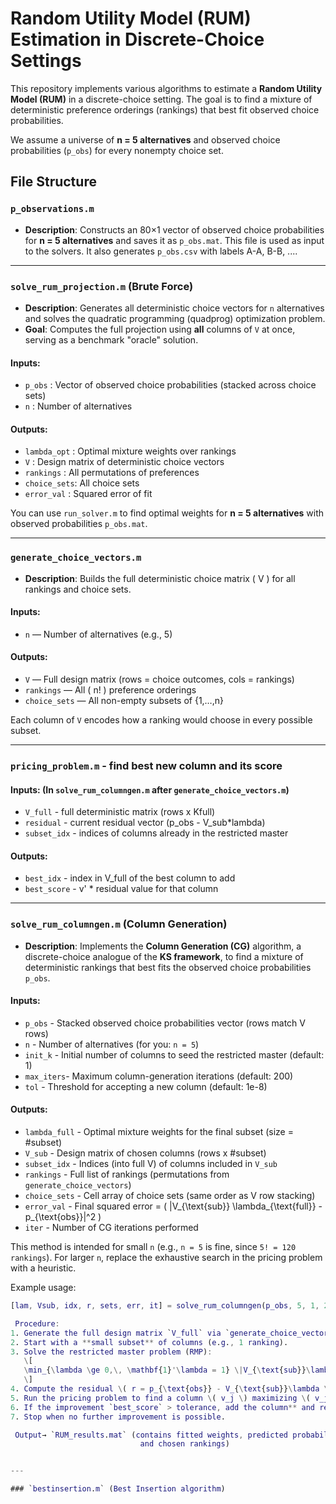 # Random Utility Model (RUM) Estimation in Discrete-Choice Settings

This repository implements various algorithms to estimate a **Random Utility Model (RUM)** in a discrete-choice setting. The goal is to find a mixture of deterministic preference orderings (rankings) that best fit observed choice probabilities.

We assume a universe of **n = 5 alternatives** and observed choice probabilities (`p_obs`) for every nonempty choice set.

## File Structure

### `p_observations.m`
- **Description**: Constructs an 80×1 vector of observed choice probabilities for **n = 5 alternatives** and saves it as `p_obs.mat`. This file is used as input to the solvers. It also generates `p_obs.csv` with labels A-A, B-B, ....
  
---

### `solve_rum_projection.m` (Brute Force)
- **Description**: Generates all deterministic choice vectors for `n` alternatives and solves the quadratic programming (quadprog) optimization problem. 
- **Goal**: Computes the full projection using **all** columns of `V` at once, serving as a benchmark "oracle" solution.

#### Inputs:
- `p_obs` : Vector of observed choice probabilities (stacked across choice sets)
- `n`     : Number of alternatives

#### Outputs:
- `lambda_opt` : Optimal mixture weights over rankings
- `V`          : Design matrix of deterministic choice vectors
- `rankings`   : All permutations of preferences
- `choice_sets`: All choice sets
- `error_val`  : Squared error of fit

You can use `run_solver.m` to find optimal weights for **n = 5 alternatives** with observed probabilities `p_obs.mat`.

---

### `generate_choice_vectors.m`
- **Description**: Builds the full deterministic choice matrix \( V \) for all rankings and choice sets.

#### Inputs:
- `n` — Number of alternatives (e.g., 5)

#### Outputs:
- `V` — Full design matrix (rows = choice outcomes, cols = rankings)
- `rankings` — All \( n! \) preference orderings
- `choice_sets` — All non-empty subsets of {1,…,n}

Each column of `V` encodes how a ranking would choose in every possible subset.

---
### `pricing_problem.m` - find best new column and its score

#### Inputs: (In `solve_rum_columngen.m` after  `generate_choice_vectors.m`)

-  `V_full`     - full deterministic matrix (rows x Kfull)
-   `residual`   - current residual vector (p_obs - V_sub*lambda)
-   `subset_idx` - indices of columns already in the restricted master

#### Outputs:
- `best_idx`   - index in V_full of the best column to add
- `best_score` - v' * residual value for that column

---

### `solve_rum_columngen.m` (Column Generation)
- **Description**: Implements the **Column Generation (CG)** algorithm, a discrete-choice analogue of the **KS framework**, to find a mixture of deterministic rankings that best fits the observed choice probabilities `p_obs`.

#### Inputs:
- `p_obs`    - Stacked observed choice probabilities vector (rows match V rows)
- `n`        - Number of alternatives (for you: `n = 5`)
- `init_k`   - Initial number of columns to seed the restricted master (default: 1)
- `max_iters`- Maximum column-generation iterations (default: 200)
- `tol`      - Threshold for accepting a new column (default: 1e-8)

#### Outputs:
- `lambda_full` - Optimal mixture weights for the final subset (size = #subset)
- `V_sub`       - Design matrix of chosen columns (rows x #subset)
- `subset_idx`  - Indices (into full V) of columns included in `V_sub`
- `rankings`    - Full list of rankings (permutations from `generate_choice_vectors`)
- `choice_sets` - Cell array of choice sets (same order as V row stacking)
- `error_val`   - Final squared error = \( \|V_{\text{sub}} \lambda_{\text{full}} - p_{\text{obs}}\|^2 \)
- `iter`        - Number of CG iterations performed

This method is intended for small `n` (e.g., `n = 5` is fine, since `5! = 120 rankings`). For larger `n`, replace the exhaustive search in the pricing problem with a heuristic.

Example usage:
```matlab
[lam, Vsub, idx, r, sets, err, it] = solve_rum_columngen(p_obs, 5, 1, 200, 1e-8);

 Procedure:
1. Generate the full design matrix `V_full` via `generate_choice_vectors`.
2. Start with a **small subset** of columns (e.g., 1 ranking).
3. Solve the restricted master problem (RMP):
   \[
   \min_{\lambda \ge 0,\, \mathbf{1}'\lambda = 1} \|V_{\text{sub}}\lambda - p_{\text{obs}}\|^2
   \]
4. Compute the residual \( r = p_{\text{obs}} - V_{\text{sub}}\lambda \).
5. Run the pricing problem to find a column \( v_j \) maximizing \( v_j' r \).
6. If the improvement `best_score` > tolerance, add the column** and repeat.
7. Stop when no further improvement is possible.

 Output→ `RUM_results.mat` (contains fitted weights, predicted probabilities,
                             and chosen rankings)


---

### `bestinsertion.m` (Best Insertion algorithm)

